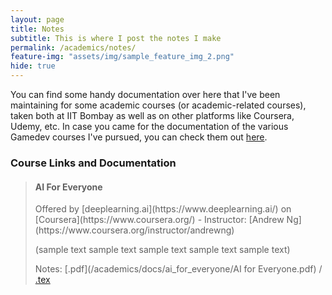 ```yaml
---
layout: page
title: Notes
subtitle: This is where I post the notes I make
permalink: /academics/notes/
feature-img: "assets/img/sample_feature_img_2.png"
hide: true
---
```


You can find some handy documentation over here that I've been maintaining for some academic courses (or academic-related courses), taken both at IIT Bombay as well as on other platforms like Coursera, Udemy, etc. In case you came for the documentation of the various Gamedev courses I've pursued, you can check them out [here](/gamedev/courses/).

<h3>Course Links and Documentation</h3>

> <h4>AI For Everyone</h4>
> Offered by [deeplearning.ai](https://www.deeplearning.ai/) on [Coursera](https://www.coursera.org/) - Instructor: [Andrew Ng](https://www.coursera.org/instructor/andrewng)
>
>(sample text sample text sample text sample text sample text)
>
> Notes: [.pdf](/academics/docs/ai_for_everyone/AI for Everyone.pdf) / [.tex](https://github.com/omprabhu31/omprabhu31.github.io/blob/master/academics/docs/ai_for_everyone/AI%20for%20Everyone.tex)